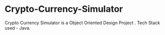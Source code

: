 # Crypto-Currency-Simulator
Crypto Currency Simulator is a Object Oriented Design Project . Tech Stack used - Java.
